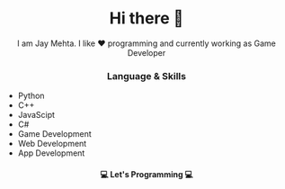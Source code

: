 <h1 align="center"> Hi there 👋 </h1>
<p align="center"> I am Jay Mehta. I like ❤️ programming and currently working as Game Developer </p>
<h3 align="center"> Language & Skills </h3>

- Python
- C++
- JavaScipt
- C#
- Game Development
- Web Development
- App Development

<h4 align="center"> 💻 Let's Programming 💻 </h4>

